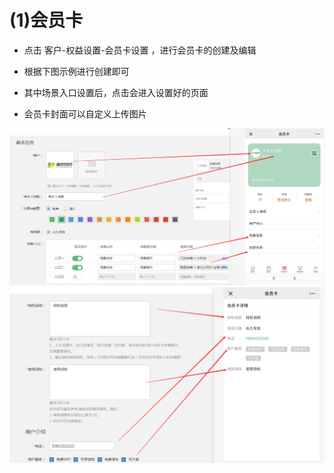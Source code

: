 # (1)会员卡

*   点击 客户-权益设置-会员卡设置 ，进行会员卡的创建及编辑

*   根据下图示例进行创建即可

*   其中场景入口设置后，点击会进入设置好的页面

*   会员卡封面可以自定义上传图片

![](images/vip1.jpg)
![](images/vip2.jpg)

